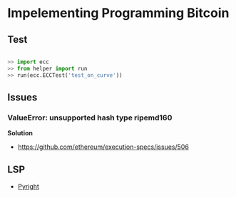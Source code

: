 # Impelementing Programming Bitcoin

## Test

```python

>> import ecc
>> from helper import run
>> run(ecc.ECCTest('test_on_curve'))

```

## Issues

### ValueError: unsupported hash type ripemd160

**Solution**
- https://github.com/ethereum/execution-specs/issues/506

## LSP
- [Pyright](https://microsoft.github.io/pyright/)
